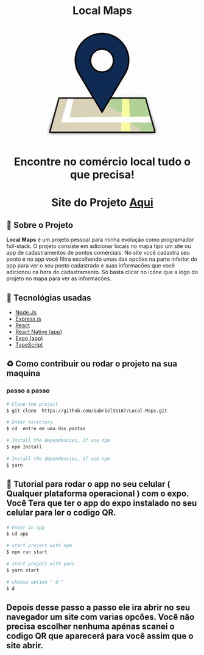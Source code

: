 <h1 align="center">
    <p>Local Maps</p>
    <img src="web/public/favicon.ico" />
    <p>Encontre no comércio local tudo o que precisa!<p>
</h1>

<h1 align="center">Site do Projeto
<a href="http://local-maps.surge.sh">
Aqui</a></h1>


## 📕 Sobre o Projeto

**Local Maps** é um projeto pessoal para minha evolução como programador full-stack. O projeto consiste em adicionar locais no mapa tipo um site ou app de cadastramentos de pontos comérciais. No site você cadastra seu ponto e no app você filtra escolhendo umas das opcões na parte inferior do app para ver o seu ponto cadastrado e suas informacões que você adicionou na hora do cadastramento. Só basta clicar no icóne que a logo do projeto no mapa para ver as informacões.

## 🔨 Tecnológias usadas

- [Node.Js](https://nodejs.org/en/)
- [Express.js](http://expressjs.com/pt-br/)
- [React](https://pt-br.reactjs.org/)
- [React Native (app)](https://reactnative.dev/)
- [Expo (app)](https://docs.expo.dev/)
- [TypeScript](https://www.typescriptlang.org/)

## ♻ Como contribuir ou rodar o projeto na sua maquina

### passo a passo

```bash
# Clone the project
$ git clone  https://github.com/GabrielSS187/Local-Maps.git
```

```bash
# Enter directory
$ cd  entre em uma das pastas
```

```bash
# Install the dependencies, if use npm
$ npm Install
```

```bash
# Install the dependencies, if use npm
$ yarn
```

## 📲 Tutorial para rodar o app no seu celular ( Qualquer plataforma operacional ) com o expo. Você Tera que ter o app do expo instalado no seu celular para ler o codigo QR.


```bash
# Enter in app
$ cd app
```


```bash
# start project with npm
$ npm run start
```


```bash
# start project with yarn
$ yarn start
```

```bash
# choose option " d "
$ d
```

## Depois desse passo a passo ele ira abrir no seu navegador um site com varias opcões. Você não precisa escolher nenhuma apénas scanei o codigo QR que aparecerá para você assim que o site abrir.

